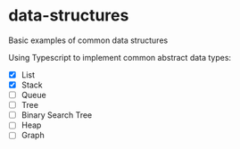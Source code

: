 # data-structures
Basic examples of common data structures

Using Typescript to implement common abstract data types:

- [x] List
- [x] Stack
- [ ] Queue
- [ ] Tree
- [ ] Binary Search Tree
- [ ] Heap
- [ ] Graph
